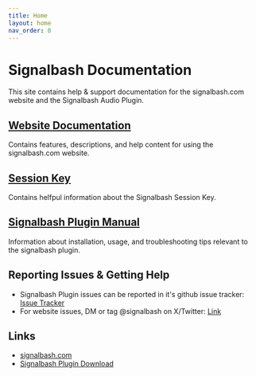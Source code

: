 ```yaml
---
title: Home
layout: home
nav_order: 0
---
```



# Signalbash Documentation

This site contains help & support documentation for the signalbash.com website
and the Signalbash Audio Plugin.


## [Website Documentation](/website/website-home)

Contains features, descriptions, and help content for using the signalbash.com
website.


## [Session Key](/website/session-key)

Contains helfpul information about the Signalbash Session Key.


## [Signalbash Plugin Manual](/plugin/signalbash-plugin-manual)

Information about installation, usage, and troubleshooting tips
relevant to the signalbash plugin.


## Reporting Issues & Getting Help

- Signalbash Plugin issues can be reported in it's github issue tracker:
    [Issue Tracker](https://github.com/signalbash-audio/signalbash/issues)
- For website issues, DM or tag @signalbash on X/Twitter: [Link](https://x.com/signalbash)


## Links

- [signalbash.com](https://signalbash.com)
- [Signalbash Plugin Download](https://signalbash.com/plugin-download)
